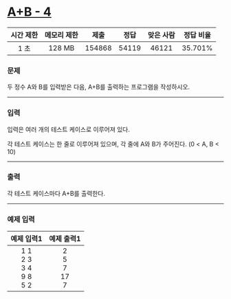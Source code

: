 # [A+B - 4](https://www.acmicpc.net/problem/10951)

<div align = center>

| 시간 제한 | 메모리 제한 |  제출  |  정답  | 맞은 사람 | 정답 비율 |
| :-------: | :---------: | :----: | :----: | :-------: | :-------: |
|   1 초    |   128 MB    | 154868 | 54119  |  46121    |  35.701%  |

</div>

### 문제

두 정수 A와 B를 입력받은 다음, A+B를 출력하는 프로그램을 작성하시오.

---

### 입력

입력은 여러 개의 테스트 케이스로 이루어져 있다.

각 테스트 케이스는 한 줄로 이루어져 있으며, 각 줄에 A와 B가 주어진다. (0 < A, B < 10)

---

### 출력

각 테스트 케이스마다 A+B를 출력한다.

---

### 예제 입력

| 예제 입력1 | 예제 출력1 |
| :--------: | :--------: |
| 1 1<br/>2 3<br/>3 4<br/>9 8<br/>5 2 | 2<br/>5<br/>7<br/>17<br/>7 |
